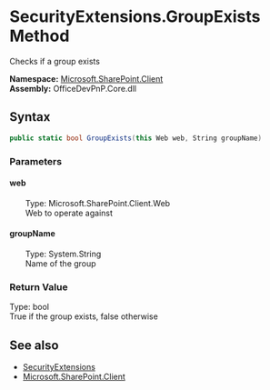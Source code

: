 # SecurityExtensions.GroupExists Method  
 Checks if a group exists   

**Namespace:** [Microsoft.SharePoint.Client](Microsoft.SharePoint.Client.md)  
**Assembly:** OfficeDevPnP.Core.dll  
## Syntax
```C#
public static bool GroupExists(this Web web, String groupName)
```
### Parameters
#### web  
&emsp;&emsp;Type: Microsoft.SharePoint.Client.Web  
&emsp;&emsp;Web to operate against  

  

#### groupName  
&emsp;&emsp;Type: System.String  
&emsp;&emsp;Name of the group  

  

### Return Value
Type: bool  
True if the group exists, false otherwise  


## See also
- [SecurityExtensions](Microsoft.SharePoint.Client.SecurityExtensions.md) 
- [Microsoft.SharePoint.Client](Microsoft.SharePoint.Client.md) 
